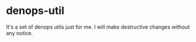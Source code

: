 # denops-util

It's a set of denops utils just for me.
I will make destructive changes without any notice.

